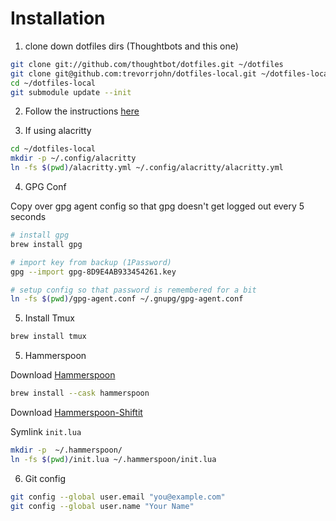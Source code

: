 # Installation

1. clone down dotfiles dirs (Thoughtbots and this one)

```bash
git clone git://github.com/thoughtbot/dotfiles.git ~/dotfiles
git clone git@github.com:trevorrjohn/dotfiles-local.git ~/dotfiles-local
cd ~/dotfiles-local
git submodule update --init
```

2. Follow the instructions [here](https://github.com/thoughtbot/dotfiles#install)

3. If using alacritty

```bash
cd ~/dotfiles-local
mkdir -p ~/.config/alacritty
ln -fs $(pwd)/alacritty.yml ~/.config/alacritty/alacritty.yml
```

4. GPG Conf

Copy over gpg agent config so that gpg doesn't get logged out every 5 seconds

```bash
# install gpg
brew install gpg

# import key from backup (1Password)
gpg --import gpg-8D9E4AB933454261.key

# setup config so that password is remembered for a bit
ln -fs $(pwd)/gpg-agent.conf ~/.gnupg/gpg-agent.conf
```

5. Install Tmux

```bash
brew install tmux
```

5. Hammerspoon

Download [Hammerspoon](https://www.hammerspoon.org)

```bash
brew install --cask hammerspoon
```

Download [Hammerspoon-Shiftit](https://github.com/peterklijn/hammerspoon-shiftit)

Symlink `init.lua`

```bash
mkdir -p  ~/.hammerspoon/
ln -fs $(pwd)/init.lua ~/.hammerspoon/init.lua
```

6. Git config

```sh
git config --global user.email "you@example.com"
git config --global user.name "Your Name"
```


